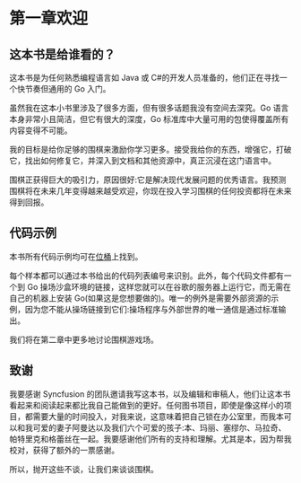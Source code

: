 # 第一章欢迎

## 这本书是给谁看的？

这本书是为任何熟悉编程语言如 Java 或 C#的开发人员准备的，他们正在寻找一个快节奏但通用的 Go 入门。

虽然我在这本小书里涉及了很多方面，但有很多话题我没有空间去深究。Go 语言本身非常小且简洁，但它有很大的深度，Go 标准库中大量可用的包使得覆盖所有内容变得不可能。

我的目标是给你足够的围棋来激励你学习更多。接受我给你的东西，增强它，打破它，找出如何修复它，并深入到文档和其他资源中，真正沉浸在这门语言中。

围棋正获得巨大的吸引力，原因很好:它是解决现代发展问题的优秀语言。我预测围棋将在未来几年变得越来越受欢迎，你现在投入学习围棋的任何投资都将在未来得到回报。

## 代码示例

本书所有代码示例均可在[位桶](https://bitbucket.org/syncfusiontech/go-succinctly/src/c24d7609ecdfd79dcd0c07804e3602841eb93da7?at=master)上找到。

每个样本都可以通过本书给出的代码列表编号来识别。此外，每个代码文件都有一个到 Go 操场沙盒环境的链接，这样您就可以在谷歌的服务器上运行它，而无需在自己的机器上安装 Go(如果这是您想要做的)。唯一的例外是需要外部资源的示例，因为您不能从操场链接到它们:操场程序与外部世界的唯一通信是通过标准输出。

我们将在第二章中更多地讨论围棋游戏场。

## 致谢

我要感谢 Syncfusion 的团队邀请我写这本书，以及编辑和审稿人，他们让这本书看起来和阅读起来都比我自己能做到的更好。任何图书项目，即使是像这样小的项目，都需要大量的时间投入，对我来说，这意味着把自己锁在办公室里，而我本可以和我可爱的妻子阿曼达以及我们六个可爱的孩子:本、玛丽、塞缪尔、马拉奇、帕特里克和格蕾丝在一起。我要感谢他们所有的支持和理解。尤其是本，因为帮我校对，获得了额外的一票感谢。

所以，抛开这些不谈，让我们来谈谈围棋。